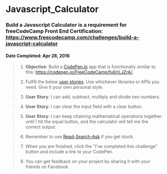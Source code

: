 # **Javascript_Calculator**
### **Build a Javascript Calculator** is a requirement for freeCodeCamp Front End Certification: https://www.freecodecamp.com/challenges/build-a-javascript-calculator
#### **Date Completed**: Apr 28, 2016

>1. **Objective**: Build a [CodePen.io]('https://codepen.io') app that is functionally similar to this: https://codepen.io/FreeCodeCamp/full/rLJZrA/.

>2. Fulfill the below [user stories]('https://en.wikipedia.org/wiki/User_story'). Use whichever libraries or APIs you need. Give it your own personal style.

>3. **User Story**: I can add, subtract, multiply and divide two numbers.

>4. **User Story**: I can clear the input field with a clear button.

>5. **User Story**: I can keep chaining mathematical operations together until I hit the equal button, and the calculator will tell me the correct output.

>6. Remember to use [Read-Search-Ask]('https://github.com/FreeCodeCamp/freecodecamp/wiki/FreeCodeCamp-Get-Help') if you get stuck.

>7. When you are finished, click the "I've completed this challenge" button and include a link to your CodePen.

>8. You can get feedback on your project by sharing it with your friends on Facebook.
